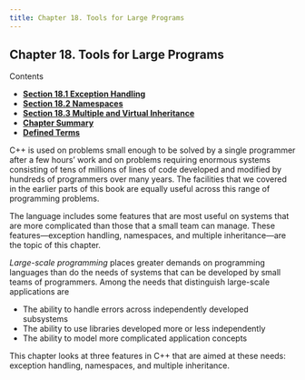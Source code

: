 ```yaml
---
title: Chapter 18. Tools for Large Programs
---
```


<h2 id="filepos4852546">Chapter 18. Tools for Large Programs</h2>
<p>Contents</p><ul><li><strong><a href="171-18.1._exception_handling.html#filepos4855328">Section 18.1 Exception Handling</a></strong></li><li><strong><a href="172-18.2._namespaces.html#filepos4928252">Section 18.2 Namespaces</a></strong></li><li><strong><a href="173-18.3._multiple_and_virtual_inheritance.html#filepos5026780">Section 18.3 Multiple and Virtual Inheritance</a></strong></li><li><strong><a href="174-chapter_summary.html#filepos5102148">Chapter Summary</a></strong></li><li><strong><a href="175-defined_terms.html#filepos5104665">Defined Terms</a></strong></li></ul>

<p>C++ is used on problems small enough to be solved by a single programmer after a few hours’ work and on problems requiring enormous systems consisting of tens of millions of lines of code developed and modified by hundreds of programmers over many years. The facilities that we covered in the earlier parts of this book are equally useful across this range of programming problems.</p>
<p>The language includes some features that are most useful on systems that are more complicated than those that a small team can manage. These features—exception handling, namespaces, and multiple inheritance—are the topic of this chapter.</p>
<p><a id="filepos4854383"></a><em>Large-scale programming</em> places greater demands on programming languages than do the needs of systems that can be developed by small teams of programmers. Among the needs that distinguish large-scale applications are</p>
<ul><li>The ability to handle errors across independently developed subsystems</li><li>The ability to use libraries developed more or less independently</li><li>The ability to model more complicated application concepts</li></ul>

<p>This chapter looks at three features in C++ that are aimed at these needs: exception handling, namespaces, and multiple inheritance.</p>
